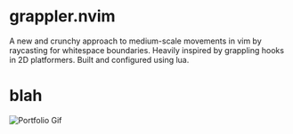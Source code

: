 # grappler.nvim

A new and crunchy approach to medium-scale movements in vim by raycasting for whitespace boundaries.
Heavily inspired by grappling hooks in 2D platformers. Built and configured using lua.

# blah

<img alt="Portfolio Gif" src="https://kaelan.xyz/images/grappler.gif" loading="lazy">
